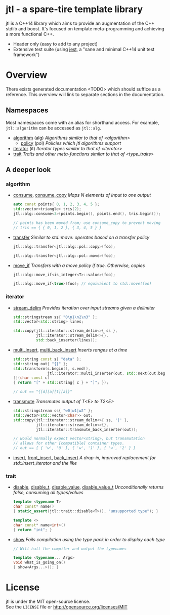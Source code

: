 # jtl - a spare-tire template library
jtl is a C++14 library which aims to provide an augmentation of the C++ stdlib and boost. It's focused on template meta-programming and achieving a more functional C++.

  * Header only (easy to add to any project)
  * Extensive test suite (using [jest](https://github.com/jeaye/jest), a "sane and minimal C++14 unit test framework")

# Overview
There exists generated documentation \<TODO\> which should suffice as a reference. This overview will link to separate sections in the documentation.

## Namespaces
Most namespaces come with an alias for shorthand access. For example, `jtl::algorithm` can be accessed as `jtl::alg`.

  * [algorithm]() (alg)
    *Algorithms similar to that of \<algorithm\>*
    * [policy]() (pol)
      *Policies which jtl algorithms support*
  * [iterator]() (it)
    *Iterator types similar to that of \<iterator\>*
  * [trait]()
    *Traits and other meta-functions similar to that of \<type_traits\>*

## A deeper look

### algorithm

  * [consume](), [consume_copy]()
    *Maps N elements of input to one output*  
    ```cpp
    auto const points{ 0, 1, 2, 3, 4, 5 };
    std::vector<triangle> tris(2);
    jtl::alg::consume<3>(points.begin(), points.end(), tris.begin());

    // points has been moved from; use consume_copy to prevent moving
    // tris == { { 0, 1, 2 }, { 3, 4, 5 } }
    ```
  * [transfer]()
    *Similar to std::move: operates based on a transfer policy*  
    ```cpp
    jtl::alg::transfer<jtl::alg::pol::copy>(foo);

    jtl::alg::transfer<jtl::alg::pol::move>(foo);
    ```
  * [move_if]()
    *Transfers with a move policy if true. Otherwise, copies*  
    ```cpp
    jtl::alg::move_if<is_integer<T>::value>(foo);

    jtl::alg::move_if<true>(foo); // equivalent to std::move(foo)
    ```

### iterator

  * [stream_delim]()
    *Provides iteration over input streams given a delimiter*
    ```cpp
    std::stringstream ss{ "0\n1\n2\n3" };
    std::vector<std::string> lines;

    std::copy(jtl::iterator::stream_delim<>{ ss },
              jtl::iterator::stream_delim<>{},
              std::back_inserter(lines));
    ```
  * [multi_insert](), [multi_back_insert]()
    *Inserts ranges at a time*
    ```cpp
    std::string const s{ "data" };
    std::string out{ "{}" };
    std::transform(s.begin(), s.end(),
                   jtl::iterator::multi_inserter(out, std::next(out.begin())),
    [](char const c)
    { return "[" + std::string{ c } + "]"; });
    
    // out == "{[d][a][t][a]}"
    ```
  * [transmute]()
    *Transmutes output of T\<E\> to T2\<E\>*
    ```cpp
    std::stringstream ss{ "w0|w1|w2" };
    std::vector<std::vector<char>> out;
    std::copy(jtl::iterator::stream_delim<>{ ss, '|' },
              jtl::iterator::stream_delim<>{},
              jtl::iterator::transmute_back_inserter(out));
    
    // would normally expect vector<string>, but transmutation
    // allows for other [compatible] container types.
    // out == { { 'w', '0' }, { 'w', '1' }, { 'w', '2' } }
    ```
  * [insert](), [front_insert](), [back_insert]()
    *A drop-in, improved replacement for std::insert_iterator and the like*

### trait

  * [disable](), [disable_t](), [disable_value](), [disable_value_t]()
    *Unconditionally returns false, consuming all types/values*
    ```cpp
    template <typename T>
    char const* name()
    { static_assert(jtl::trait::disable<T>(), "unsupported type"); }

    template <>
    char const* name<int>()
    { return "int"; }
    ```
  * [show]()
    *Fails compilation using the type pack in order to display each type*
    ```cpp
    // Will halt the compiler and output the typenames

    template <typename... Args>
    void what_is_going_on()
    { show<Args...>(); } 
    ```

# License
jtl is under the MIT open-source license.  
See the `LICENSE` file or http://opensource.org/licenses/MIT
